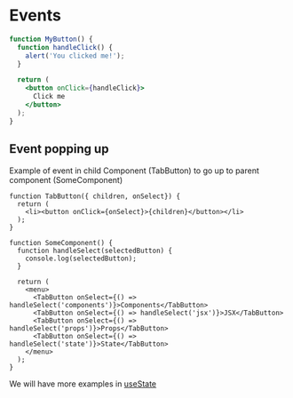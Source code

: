# Events

```jsx
function MyButton() {
  function handleClick() {
    alert('You clicked me!');
  }

  return (
    <button onClick={handleClick}>
      Click me
    </button>
  );
}
```

## Event popping up

Example of event in child Component (TabButton) to go up to parent component (SomeComponent)

```JSX
function TabButton({ children, onSelect}) {
  return (
    <li><button onClick={onSelect}>{children}</button></li>
  );
}

function SomeComponent() {
  function handleSelect(selectedButton) {
    console.log(selectedButton);
  }

  return (
    <menu>
      <TabButton onSelect={() => handleSelect('components')}>Components</TabButton>
      <TabButton onSelect={() => handleSelect('jsx')}>JSX</TabButton>
      <TabButton onSelect={() => handleSelect('props')}>Props</TabButton>
      <TabButton onSelect={() => handleSelect('state')}>State</TabButton>
    </menu>
  );
}
```

We will have more examples in [useState](./11_useState.md)